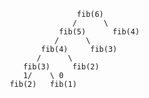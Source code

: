                             fib(6)
                           /      \
                        fib(5)      fib(4)          
                       /      \
                    fib(4)     fib(3)
                   /      \
                fib(3)     fib(2)
                1/    \ 0       
             fib(2)   fib(1)  


            